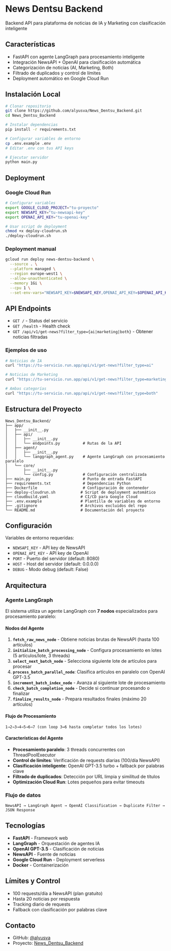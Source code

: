 # News Dentsu Backend

Backend API para plataforma de noticias de IA y Marketing con clasificación inteligente

## Características

- FastAPI con agente LangGraph para procesamiento inteligente
- Integración NewsAPI + OpenAI para clasificación automática
- Categorización de noticias (AI, Marketing, Both)
- Filtrado de duplicados y control de límites
- Deployment automático en Google Cloud Run

## Instalación Local

```bash
# Clonar repositorio
git clone https://github.com/alyusva/News_Dentsu_Backend.git
cd News_Dentsu_Backend

# Instalar dependencias
pip install -r requirements.txt

# Configurar variables de entorno
cp .env.example .env
# Editar .env con tus API keys

# Ejecutar servidor
python main.py
```

## Deployment

### Google Cloud Run
```bash
# Configurar variables
export GOOGLE_CLOUD_PROJECT="tu-proyecto"
export NEWSAPI_KEY="tu-newsapi-key"
export OPENAI_API_KEY="tu-openai-key"

# Usar script de deployment
chmod +x deploy-cloudrun.sh
./deploy-cloudrun.sh
```

### Deployment manual
```bash
gcloud run deploy news-dentsu-backend \
  --source . \
  --platform managed \
  --region europe-west1 \
  --allow-unauthenticated \
  --memory 1Gi \
  --cpu 1 \
  --set-env-vars="NEWSAPI_KEY=$NEWSAPI_KEY,OPENAI_API_KEY=$OPENAI_API_KEY"
```

## API Endpoints

- `GET /` - Status del servicio
- `GET /health` - Health check
- `GET /api/v1/get-news?filter_type={ai|marketing|both}` - Obtener noticias filtradas

### Ejemplos de uso
```bash
# Noticias de IA
curl "https://tu-servicio.run.app/api/v1/get-news?filter_type=ai"

# Noticias de Marketing
curl "https://tu-servicio.run.app/api/v1/get-news?filter_type=marketing"

# Ambas categorías
curl "https://tu-servicio.run.app/api/v1/get-news?filter_type=both"
```

## Estructura del Proyecto

```
News_Dentsu_Backend/
├── app/
│   ├── __init__.py
│   ├── api/
│   │   ├── __init__.py
│   │   └── endpoints.py          # Rutas de la API
│   ├── agent/
│   │   ├── __init__.py
│   │   └── langgraph_agent.py    # Agente LangGraph con procesamiento paralelo
│   └── core/
│       ├── __init__.py
│       └── config.py             # Configuración centralizada
├── main.py                       # Punto de entrada FastAPI
├── requirements.txt              # Dependencias Python
├── Dockerfile                    # Configuración de contenedor
├── deploy-cloudrun.sh           # Script de deployment automático
├── cloudbuild.yaml              # CI/CD para Google Cloud
├── .env.example                 # Plantilla de variables de entorno
├── .gitignore                   # Archivos excluidos del repo
└── README.md                    # Documentación del proyecto
```

## Configuración

Variables de entorno requeridas:
- `NEWSAPI_KEY` - API key de NewsAPI
- `OPENAI_API_KEY` - API key de OpenAI  
- `PORT` - Puerto del servidor (default: 8080)
- `HOST` - Host del servidor (default: 0.0.0.0)
- `DEBUG` - Modo debug (default: False)

## Arquitectura

### Agente LangGraph
El sistema utiliza un agente LangGraph con **7 nodos** especializados para procesamiento paralelo:

#### Nodos del Agente
1. **`fetch_raw_news_node`** - Obtiene noticias brutas de NewsAPI (hasta 100 artículos)
2. **`initialize_batch_processing_node`** - Configura procesamiento en lotes (5 artículos/lote, 3 threads)
3. **`select_next_batch_node`** - Selecciona siguiente lote de artículos para procesar
4. **`process_batch_parallel_node`**: Clasifica artículos en paralelo con OpenAI GPT-3.5
5. **`increment_batch_index_node`** - Avanza al siguiente lote de procesamiento
6. **`check_batch_completion_node`** - Decide si continuar procesando o finalizar
7. **`finalize_results_node`** - Prepara resultados finales (máximo 20 artículos)

#### Flujo de Procesamiento
```
1→2→3→4→5→6→7 (con loop 3↔6 hasta completar todos los lotes)
```

#### Características del Agente
- **Procesamiento paralelo**: 3 threads concurrentes con ThreadPoolExecutor
- **Control de límites**: Verificación de requests diarias (100/día NewsAPI)
- **Clasificación inteligente**: OpenAI GPT-3.5 turbo + fallback por palabras clave
- **Filtrado de duplicados**: Detección por URL limpia y similitud de títulos
- **Optimización Cloud Run**: Lotes pequeños para evitar timeouts

### Flujo de datos
```
NewsAPI → LangGraph Agent → OpenAI Classification → Duplicate Filter → JSON Response
```

## Tecnologías

- **FastAPI** - Framework web
- **LangGraph** - Orquestación de agentes IA
- **OpenAI GPT-3.5** - Clasificación de noticias
- **NewsAPI** - Fuente de noticias
- **Google Cloud Run** - Deployment serverless
- **Docker** - Containerización

## Límites y Control

- 100 requests/día a NewsAPI (plan gratuito)
- Hasta 20 noticias por respuesta
- Tracking diario de requests
- Fallback con clasificación por palabras clave

## Contacto

- GitHub: [@alyusva](https://github.com/alyusva)
- Proyecto: [News_Dentsu_Backend](https://github.com/alyusva/News_Dentsu_Backend)
